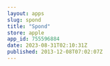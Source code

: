 ```yaml
---
layout: apps
slug: spond
title: "Spond"
store: apple
app_id: 755596884
date: 2023-08-31T02:10:31Z
published: 2013-12-08T07:02:07Z
---
```

